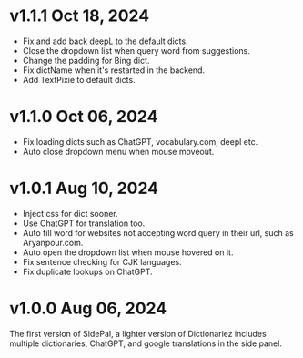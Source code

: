 # v1.1.1 Oct 18, 2024
* Fix and add back deepL to the default dicts.
* Close the dropdown list when query word from suggestions.
* Change the padding for Bing dict.
* Fix dictName when it's restarted in the backend. 
* Add TextPixie to default dicts.

# v1.1.0 Oct 06, 2024
* Fix loading dicts such as ChatGPT, vocabulary.com, deepl etc.
* Auto close dropdown menu when mouse moveout.

# v1.0.1 Aug 10, 2024
* Inject css for dict sooner.
* Use ChatGPT for translation too.
* Auto fill word for websites not accepting word query in their url, such as Aryanpour.com.
* Auto open the dropdown list when mouse hovered on it.
* Fix sentence checking for CJK languages.
* Fix duplicate lookups on ChatGPT.

# v1.0.0 Aug 06, 2024
The first version of SidePal, a lighter version of Dictionariez includes multiple dictionaries, ChatGPT, and google translations in the side panel.

